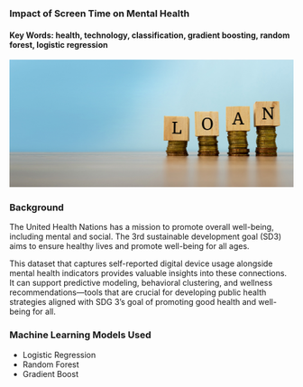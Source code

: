 ### Impact of Screen Time on Mental Health
#### Key Words: health, technology, classification, gradient boosting, random forest, logistic regression
![Product Data Analyst](https://github.com/principalscientist/loan-dataset/blob/main/loan-image)
### Background
The United Health Nations has a mission to promote overall well-being, including mental and social. The 3rd sustainable development goal (SD3) aims to ensure healthy lives and promote well-being for all ages.

This dataset that captures self-reported digital device usage alongside mental health indicators provides valuable insights into these connections. It can support predictive modeling, behavioral clustering, and wellness recommendations—tools that are crucial for developing public health strategies aligned with SDG 3’s goal of promoting good health and well-being for all.

### Machine Learning Models Used 
* Logistic Regression
* Random Forest
* Gradient Boost

